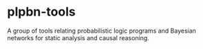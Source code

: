 # plpbn-tools
A group of tools relating probabilistic logic programs and Bayesian networks for static analysis and causal reasoning.


